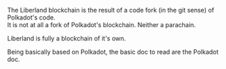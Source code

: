 
The Liberland blockchain is the result of a code fork (in the git sense) of Polkadot's code.  
It is not at all a fork of Polkadot's blockchain. Neither a parachain.

Liberland is fully a blockchain of it's own.

Being basically based on Polkadot, the basic doc to read are the Polkadot doc.

